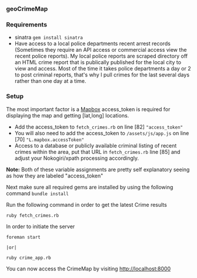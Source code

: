 ### geoCrimeMap


### Requirements
* sinatra `gem install sinatra`
* Have access to a local police departments recent arrest records (Sometimes they require an API access or commercial access view the recent police reports).
  My local police reports are scraped directory off an HTML crime report that is publically published for the local city to view and access.
  Most of the time it takes police departments a day or 2 to post criminal reports, that's why I pull crimes for the last several days rather than one day at a time.



### Setup

The most important factor is a [Mapbox](https://www.mapbox.com/) access_token is required for displaying the map and getting [lat,long] locations.

* Add the access_token to  `fetch_crimes.rb` on line [82] `"access_token"`
* You will also need to add the access_token to `/assets/js/app.js` on line [70] `"L.mapbox.accessToken"`
* Access to a database or publicly available criminal listing of recent crimes within the area, put that URL in `fetch_crimes.rb` line [85] and adjust your Nokogiri/xpath processing accordingly.

**Note:** Both of these variable assignments are pretty self explanatory seeing as how they are labeled "access_token"


Next make sure all required gems are installed by using the following command `bundle install`


Run the following command in order to get the latest Crime results
```shell
ruby fetch_crimes.rb
```

In order to initiate the server

```shell
foreman start

|or|

ruby crime_app.rb
```

You can now access the CrimeMap by visiting  [http://localhost:8000](http://localhost:8000)
